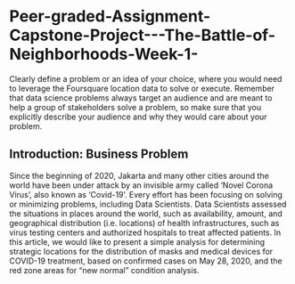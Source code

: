 # Peer-graded-Assignment-Capstone-Project---The-Battle-of-Neighborhoods-Week-1-
Clearly define a problem or an idea of your choice, where you would need to leverage the Foursquare location data to solve or execute. Remember that data science problems always target an audience and are meant to help a group of stakeholders solve a problem, so make sure that you explicitly describe your audience and why they would care about your problem.
## Introduction: Business Problem
Since the beginning of 2020, Jakarta and many other cities around the world have been under attack by an invisible army called ‘Novel Corona Virus’, also known as ‘Covid-19’. Every effort has been focusing on solving or minimizing problems, including Data Scientists. Data Scientists assessed the situations in places around the world, such as availability, amount, and geographical distribution (i.e. locations) of health infrastructures, such as virus testing centers and authorized hospitals to treat affected patients. In this article, we would like to present a simple analysis for determining strategic locations for the distribution of masks and medical devices for COVID-19 treatment, based on confirmed cases on May 28, 2020, and the red zone areas for “new normal” condition analysis.
